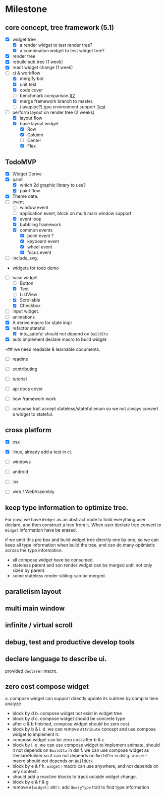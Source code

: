 # Milestone

## core concept, tree framework (5.1)
 
- [x] widget tree
  - [x] a render widget to test render tree?
  - [x] a combination widget to test widget tree?
- [x] render tree
- [x] rebuild sub tree (1 week)
- [x] react widget change (1 week)
- [ ] ci & workflow
  - [x] mergify bot
  - [x] unit test 
  - [x] code cover
  - [ ] benchmark comparison [#2](https://github.com/M-Adoo/Ribir/issues/2)
  - [x] merge framework branch to master.
  - [ ] (lavapipe?) gpu environment support [Test](./doc/develope.md#Test)
- [ ] perform layout on render tree (2 weeks)
  - [x] layout flow
  - [x] base layout widget
    - [x] Row
    - [x] Column
    - [ ] Center
    - [x] Flex

## TodoMVP

- [x] Widget Derive
- [x] paint
  - [x] which 2d graphic library to use?
  - [x] paint flow.
- [x] Theme data.
- [ ] event  
  - [ ] window event
  - [ ] application event, block on multi main window support
  - [x] event loop
  - [x] bubbling framework
  - [x] common events
    - [x] point event ?
    - [x] keyboard event
    - [x] wheel event
    - [x] focus event

- [ ] include_svg.
- widgets for todo demo
- [ ] base widget
  - [ ] Button
  - [x] Text
  - [ ] ListView
  - [x] Scrollable
  - [x] Checkbox
- [ ] input widget.
- [ ] animations
- [x] A derive macro for state impl
- [x] refactor stateful
  - [x] into_sateful should not depend on `BuildCtx`
- [x] auto implement declare macro to build widget.

-## we need readable & learnable documents.
  - [ ] readme
  - [ ] contributing
  - [ ] tutorial
  - [ ] api docs cover
  - [ ] how framework work

- [ ] compose trait accept stateless/stateful enum so we not always convert a widget to stateful.

## cross platform

- [x] osx
- [x] linux, already add a test in ci.
- [ ] windows
- [ ] android
- [ ] ios
- [ ] web / WebAssembly


##  keep type information to optimize tree.

For now, we have `Widget` as an abstract node to hold everything user declare, and then construct a tree from it. When user declare tree convert to `Widget` information have be erased. 

if we omit this pre box and build widget tree directly one by one, so we can keep all type information when build the tree, and can do many optimistic across the type information.

- all compose widget have be consumed.
- stateless parent and son render widget can be merged until not only sized by parent.
- some stateless render sibling can be merged.



## parallelism layout 

## multi main window

## infinite / virtual scroll

## debug, test and productive develop tools

## declare language to describe ui.

provided `declare!` macro.


## zero cost compose widget

a. compose widget can support directly update its subtree by compile time analyze
  - block by d
b. compose widget not exist in widget tree
  - block by d
c. compose widget should be concrete type
  - after c & b finished, compose widget should be zero cost.
  - block by b & i.
d. we can remove `Attribute` concept and use compose widget to implement it.
  - compose widget can be zero cost after b & c
  - block by i.
e. we can use compose widget to implement animate, should it not depends on `BuildCtx` in dsl
f. we can use compose widget as DeclareBuilder so it can not depends on `BuildCtx` in dsl
g. `widget!` macro should not depends on `BuildCtx`
  - block by e & f
h. `widget!` macro can use anywhere, and not depends on any context.
  - should add a reactive blocks to track outside widget change.
  - block by e & f & g
  - remove `#[widget]` attr
i. add `QueryType` trait to find type information 

